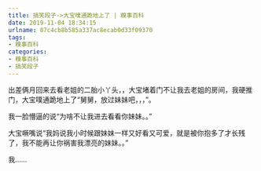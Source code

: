 ```yaml
---
title: 搞笑段子->大宝噗通跪地上了 | 糗事百科
date: 2019-11-04 18:34:15
urlname: 07c4cb8b585a337ac8ecab0d33f09370
tags: 
- 糗事百科
categories:
- 糗事百科
- 搞笑段子
---
```

出差俩月回来去看老姐的二胎小丫头，，大宝堵着门不让我去老姐的房间，我硬推门，大宝噗通跪地上了“舅舅，放过妹妹吧，，，”。

我一脸懵逼的说“为啥不让我进去看看你妹妹。。”

大宝噘嘴说“我妈说我小时候跟妹妹一样又好看又可爱，就是被你抱多了才长残了，我不能再让你祸害我漂亮的妹妹。。”

我……


